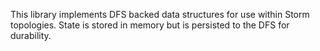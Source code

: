 This library implements DFS backed data structures for use within Storm topologies. State is stored in memory but is persisted to the DFS for durability. 
